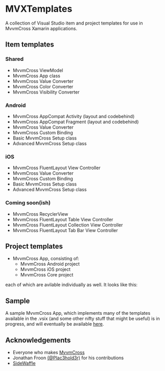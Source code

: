 MVXTemplates
======

A collection of Visual Studio item and project templates for use in MvvmCross Xamarin applications.

## Item templates

### Shared

* MvvmCross ViewModel
* MvvmCross App class
* MvvmCross Value Converter
* MvvmCross Color Converter
* MvvmCross Visibility Converter

### Android

* MvvmCross AppCompat Activity (layout and codebehind)
* MvvmCross AppCompat Fragment (layout and codebehind)
* MvvmCross Value Converter
* MvvmCross Custom Binding
* Basic MvvmCross Setup class
* Advanced MvvmCross Setup class

### iOS

* MvvmCross FluentLayout View Controller
* MvvmCross Value Converter
* MvvmCross Custom Binding
* Basic MvvmCross Setup class
* Advanced MvvmCross Setup class

### Coming soon(ish)

* MvvmCross RecyclerView
* MvvmCross FluentLayout Table View Controller
* MvvmCross FluentLayout Collection View Controller
* MvvmCross FluentLayout Tab Bar View Controller

## Project templates

* MvvmCross App, consisting of:
	* MvvmCross Android project
    * MvvmCross iOS project
    * MvvmCross Core project

each of which are avilable individually as well. It looks like this:

## Sample

A sample MvvmCross App, which implements many of the templates available in the .vsix (and some other nifty stuff that might be useful) is in progress, and will eventually be available [here](https://github.com/lukepothier/MVXTemplates-Samples).

## Acknowledgements

* Everyone who makes [MvvmCross](https://github.com/mvvmcross/mvvmcross)
* Jonathan Froon [(@Plac3hold3r)](https://github.com/Plac3hold3r) for his contributions
* [SideWaffle](https://github.com/LigerShark/side-waffle)